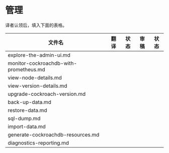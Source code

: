 # 管理

译者认领后，填入下面的表格。

| 文件名                     | 翻译   | 状态   | 审稿   | 状态   |
| ----------------------- | ---- | ---- | ---- | ---- |
| explore-the-admin-ui.md |      |      |      |      |
| monitor-cockroachdb-with-prometheus.md |      |      |      |      |
| view-node-details.md |      |      |      |      |
| view-version-details.md |      |      |      |      |
| upgrade-cockroach-version.md |      |      |      |      |
| back-up-data.md |      |      |      |      |
| restore-data.md |      |      |      |      |
| sql-dump.md |      |      |      |      |
| import-data.md |      |      |      |      |
| generate-cockroachdb-resources.md |      |      |      |      |
| diagnostics-reporting.md |      |      |      |      |